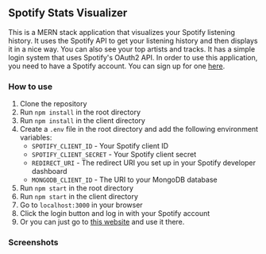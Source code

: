 ## Spotify Stats Visualizer

This is a MERN stack application that visualizes your Spotify listening history. It uses the Spotify API to get your listening history and then displays it in a nice way. You can also see your top artists and tracks. It has a simple login system that uses Spotify's OAuth2 API. In order to use this application, you need to have a Spotify account. You can sign up for one [here](https://www.spotify.com/us/signup/).

### How to use

1. Clone the repository
2. Run `npm install` in the root directory
3. Run `npm install` in the client directory
4. Create a `.env` file in the root directory and add the following environment variables:
   - `SPOTIFY_CLIENT_ID` - Your Spotify client ID
   - `SPOTIFY_CLIENT_SECRET` - Your Spotify client secret
   - `REDIRECT_URI` - The redirect URI you set up in your Spotify developer dashboard
   - `MONGODB_CLIENT_ID` - The URI to your MongoDB database
5. Run `npm start` in the root directory
6. Run `npm start` in the client directory
7. Go to `localhost:3000` in your browser
8. Click the login button and log in with your Spotify account
9. Or you can just go to [this website]() and use it there.

### Screenshots

